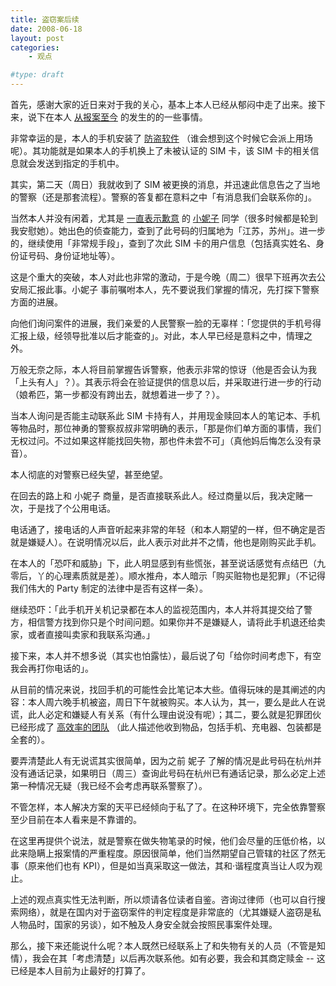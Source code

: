 ```yaml
---
title: 盗窃案后续
date: 2008-06-18
layout: post
categories:
    - 观点

#type: draft
---
```


首先，感谢大家的近日来对于我的关心，基本上本人已经从郁闷中走了出来。接下来，说下在本人 [从报案至今]({{site.urls}}/posts/1822/) 的发生的的一些事情。

非常幸运的是，本人的手机安装了 [防盗软件](http://news.xinhuanet.com/legal/2006-08/08/content_4932699.htm) （谁会想到这个时候它会派上用场呢）。其功能就是如果本人的手机换上了未被认证的 SIM 卡，该 SIM 卡的相关信息就会发送到指定的手机中。

其实，第二天（周日）我就收到了 SIM 被更换的消息，并迅速此信息告之了当地的警察（还是那套流程）。警察的答复都在意料之中「有消息我们会联系你的」。

当然本人并没有闲着，尤其是 [一直表示歉意](http://www.yiyitoo.com/archives/600) 的  [小妮子](http://www.yiyitoo.com)  同学（很多时候都是轮到我安慰她）。她出色的侦查能力，查到了此号码的归属地为「江苏，苏州」。进一步的，继续使用「非常规手段」，查到了次此 SIM 卡的用户信息（包括真实姓名、身份证号码、身份证地址等）。

这是个重大的突破，本人对此也非常的激动，于是今晚（周二）很早下班再次去公安局汇报此事。小妮子 事前嘱咐本人，先不要说我们掌握的情况，先打探下警察方面的进展。

向他们询问案件的进展，我们亲爱的人民警察一脸的无辜样：「您提供的手机号得汇报上级，经领导批准以后才能查的」。对此，本人早已经是意料之中，情理之外。

万般无奈之际，本人将目前掌握告诉警察，他表示非常的惊讶（他是否会认为我「上头有人」？）。其表示将会在验证提供的信息以后，并采取进行进一步的行动（娘希匹，第一步都没有跨出去，就想着进一步了？）。

当本人询问是否能主动联系此 SIM 卡持有人，并用现金赎回本人的笔记本、手机等物品时，那位神勇的警察叔叔非常明确的表示，「那是你们单方面的事情，我们无权过问。不过如果这样能找回失物，那也件未尝不可」（真他妈后悔怎么没有录音）。

本人彻底的对警察已经失望，甚至绝望。

在回去的路上和 小妮子 商量，是否直接联系此人。经过商量以后，我决定赌一次，于是找了个公用电话。

电话通了，接电话的人声音听起来非常的年轻（和本人期望的一样，但不确定是否就是嫌疑人）。在说明情况以后，此人表示对此并不之情，他也是刚购买此手机。

在本人的「恐吓和威胁」下，此人明显感到有些慌张，甚至说话感觉有点结巴（九零后，丫的心理素质就是差）。顺水推舟，本人暗示「购买赃物也是犯罪」（不记得我们伟大的 Party 制定的法律中是否有这样一条）。

继续恐吓：「此手机开关机记录都在本人的监视范围内，本人并将其提交给了警方，相信警方找到你只是个时间问题。如果你并不是嫌疑人，请将此手机退还给卖家，或者直接叫卖家和我联系沟通。」

接下来，本人并不想多说（其实也怕露怯），最后说了句「给你时间考虑下，有空我会再打你电话的」。

从目前的情况来说，找回手机的可能性会比笔记本大些。值得玩味的是其阐述的内容：本人周六晚手机被盗，周日下午就被购买。本人认为，其一，要么是此人在说谎，此人必定和嫌疑人有关系（有什么理由说没有呢）；其二，要么就是犯罪团伙已经形成了 [高效率的团队]({{site.urls}}/posts/495/) （此人描述他收到物品，包括手机、充电器、包装都是全套的）。

要弄清楚此人有无说谎其实很简单，因为之前 妮子 了解的情况是此号码在杭州并没有通话记录，如果明日（周三）查询此号码在杭州已有通话记录，那么必定上述第一种情况无疑（我已经不会考虑再联系警察了）。

不管怎样，本人解决方案的天平已经倾向于私了了。在这种环境下，完全依靠警察至少目前在本人看来是不靠谱的。

在这里再提供个说法，就是警察在做失物笔录的时候，他们会尽量的压低价格，以此来隐瞒上报案情的严重程度。原因很简单，他们当然期望自己管辖的社区了然无事（原来他们也有 KPI），但是如当真采取这一做法，其和·谐程度真当让人叹为观止。

上述的观点真实性无法判断，所以烦请各位读者自鉴。咨询过律师（也可以自行搜索网络），就是在国内对于盗窃案件的判定程度是非常底的（尤其嫌疑人盗窃是私人物品时，国家的另谈），如不触及人身安全就会按照民事案件处理。

那么，接下来还能说什么呢？本人既然已经联系上了和失物有关的人员（不管是知情），我会在其「考虑清楚」以后再次联系他。如有必要，我会和其商定赎金 -- 这已经是本人目前为止最好的打算了。
